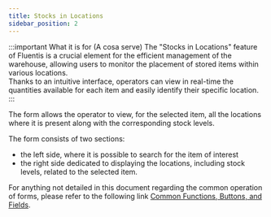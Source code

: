 ```yaml
---
title: Stocks in Locations
sidebar_position: 2
---
```


:::important What it is for (A cosa serve)
The "Stocks in Locations" feature of Fluentis is a crucial element for the efficient management of the warehouse, allowing users to monitor the placement of stored items within various locations.      
Thanks to an intuitive interface, operators can view in real-time the quantities available for each item and easily identify their specific location.
:::

The form allows the operator to view, for the selected item, all the locations where it is present along with the corresponding stock levels.

The form consists of two sections:
- the left side, where it is possible to search for the item of interest 
- the right side dedicated to displaying the locations, including stock levels, related to the selected item.

For anything not detailed in this document regarding the common operation of forms, please refer to the following link [Common Functions, Buttons, and Fields](/docs/guide/common).